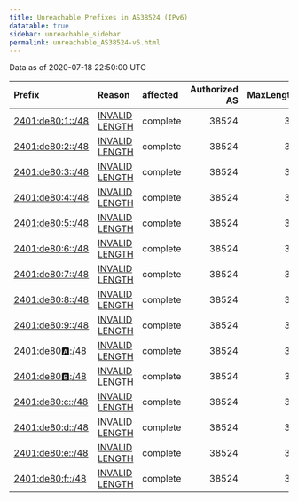 ```yaml
---
title: Unreachable Prefixes in AS38524 (IPv6)
datatable: true
sidebar: unreachable_sidebar
permalink: unreachable_AS38524-v6.html
---
```


Data as of 2020-07-18 22:50:00 UTC


<div class="datatable-begin"></div>

| Prefix                                                     | Reason                                                                                                     | affected   |   Authorized AS |   MaxLength | Anchor                                       |   unreachable /48s |
|:-----------------------------------------------------------|:-----------------------------------------------------------------------------------------------------------|:-----------|----------------:|------------:|:---------------------------------------------|-------------------:|
| [2401:de80:1::/48](https://stat.ripe.net/2401:de80:1::/48) | [INVALID LENGTH](https://rpki-validator.ripe.net/announcement-preview?asn=AS38524&prefix=2401:de80:1::/48) | complete   |           38524 |          32 | [APNIC](unreachable_APNIC_RPKI_Root-v6.html) |                  1 |
| [2401:de80:2::/48](https://stat.ripe.net/2401:de80:2::/48) | [INVALID LENGTH](https://rpki-validator.ripe.net/announcement-preview?asn=AS38524&prefix=2401:de80:2::/48) | complete   |           38524 |          32 | [APNIC](unreachable_APNIC_RPKI_Root-v6.html) |                  1 |
| [2401:de80:3::/48](https://stat.ripe.net/2401:de80:3::/48) | [INVALID LENGTH](https://rpki-validator.ripe.net/announcement-preview?asn=AS38524&prefix=2401:de80:3::/48) | complete   |           38524 |          32 | [APNIC](unreachable_APNIC_RPKI_Root-v6.html) |                  1 |
| [2401:de80:4::/48](https://stat.ripe.net/2401:de80:4::/48) | [INVALID LENGTH](https://rpki-validator.ripe.net/announcement-preview?asn=AS38524&prefix=2401:de80:4::/48) | complete   |           38524 |          32 | [APNIC](unreachable_APNIC_RPKI_Root-v6.html) |                  1 |
| [2401:de80:5::/48](https://stat.ripe.net/2401:de80:5::/48) | [INVALID LENGTH](https://rpki-validator.ripe.net/announcement-preview?asn=AS38524&prefix=2401:de80:5::/48) | complete   |           38524 |          32 | [APNIC](unreachable_APNIC_RPKI_Root-v6.html) |                  1 |
| [2401:de80:6::/48](https://stat.ripe.net/2401:de80:6::/48) | [INVALID LENGTH](https://rpki-validator.ripe.net/announcement-preview?asn=AS38524&prefix=2401:de80:6::/48) | complete   |           38524 |          32 | [APNIC](unreachable_APNIC_RPKI_Root-v6.html) |                  1 |
| [2401:de80:7::/48](https://stat.ripe.net/2401:de80:7::/48) | [INVALID LENGTH](https://rpki-validator.ripe.net/announcement-preview?asn=AS38524&prefix=2401:de80:7::/48) | complete   |           38524 |          32 | [APNIC](unreachable_APNIC_RPKI_Root-v6.html) |                  1 |
| [2401:de80:8::/48](https://stat.ripe.net/2401:de80:8::/48) | [INVALID LENGTH](https://rpki-validator.ripe.net/announcement-preview?asn=AS38524&prefix=2401:de80:8::/48) | complete   |           38524 |          32 | [APNIC](unreachable_APNIC_RPKI_Root-v6.html) |                  1 |
| [2401:de80:9::/48](https://stat.ripe.net/2401:de80:9::/48) | [INVALID LENGTH](https://rpki-validator.ripe.net/announcement-preview?asn=AS38524&prefix=2401:de80:9::/48) | complete   |           38524 |          32 | [APNIC](unreachable_APNIC_RPKI_Root-v6.html) |                  1 |
| [2401:de80:a::/48](https://stat.ripe.net/2401:de80:a::/48) | [INVALID LENGTH](https://rpki-validator.ripe.net/announcement-preview?asn=AS38524&prefix=2401:de80:a::/48) | complete   |           38524 |          32 | [APNIC](unreachable_APNIC_RPKI_Root-v6.html) |                  1 |
| [2401:de80:b::/48](https://stat.ripe.net/2401:de80:b::/48) | [INVALID LENGTH](https://rpki-validator.ripe.net/announcement-preview?asn=AS38524&prefix=2401:de80:b::/48) | complete   |           38524 |          32 | [APNIC](unreachable_APNIC_RPKI_Root-v6.html) |                  1 |
| [2401:de80:c::/48](https://stat.ripe.net/2401:de80:c::/48) | [INVALID LENGTH](https://rpki-validator.ripe.net/announcement-preview?asn=AS38524&prefix=2401:de80:c::/48) | complete   |           38524 |          32 | [APNIC](unreachable_APNIC_RPKI_Root-v6.html) |                  1 |
| [2401:de80:d::/48](https://stat.ripe.net/2401:de80:d::/48) | [INVALID LENGTH](https://rpki-validator.ripe.net/announcement-preview?asn=AS38524&prefix=2401:de80:d::/48) | complete   |           38524 |          32 | [APNIC](unreachable_APNIC_RPKI_Root-v6.html) |                  1 |
| [2401:de80:e::/48](https://stat.ripe.net/2401:de80:e::/48) | [INVALID LENGTH](https://rpki-validator.ripe.net/announcement-preview?asn=AS38524&prefix=2401:de80:e::/48) | complete   |           38524 |          32 | [APNIC](unreachable_APNIC_RPKI_Root-v6.html) |                  1 |
| [2401:de80:f::/48](https://stat.ripe.net/2401:de80:f::/48) | [INVALID LENGTH](https://rpki-validator.ripe.net/announcement-preview?asn=AS38524&prefix=2401:de80:f::/48) | complete   |           38524 |          32 | [APNIC](unreachable_APNIC_RPKI_Root-v6.html) |                  1 |

<div class="datatable-end"></div>